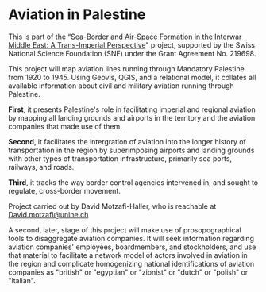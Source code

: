 # Aviation in Palestine

This is part of the “[Sea-Border and Air-Space Formation in the Interwar Middle East: A Trans-Imperial Perspective]([[https://data.snf.ch/grants/grant/219698](https://data.snf.ch/grants/grant/219698)](https://data.snf.ch/grants/grant/219698))" project, supported by the Swiss National Science Foundation (SNF) under the Grant Agreement No. 219698.

This project will map aviation lines running through Mandatory Palestine from 1920 to 1945. Using Geovis, QGIS, and a relational model, it collates all available information about civil and military aviation running through Palestine.

**First**, it presents Palestine's role in facilitating imperial and regional aviation by mapping all landing grounds and airports in the territory and the aviation companies that made use of them. 

**Second**, it facilitates the intergration of aviation into the longer history of transportation in the region by superimposing airports and landing grounds with other types of transportation infrastructure, primarily sea ports, railways, and roads. 

**Third**, it tracks the way border control agencies intervened in, and sought to regulate, cross-border movement.

Project carried out by David Motzafi-Haller, who is reachable at David.motzafi@unine.ch





A second, later, stage of this project will make use of prosopographical tools to disaggregate aviation companies. It will seek information regarding aviation companies' employees, boardmembers, and stockholders, and use that material to facilitate a network model of actors involved in aviation in the region and complicate homogenizing national identifications of aviation companies as "british" or "egyptian" or "zionist" or "dutch" or "polish" or "italian". 

